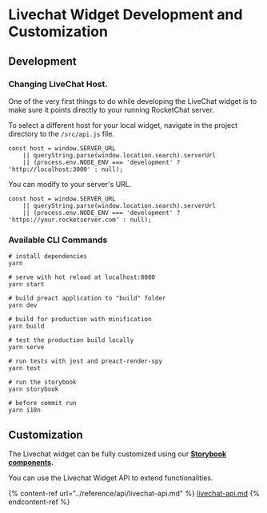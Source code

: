 # Livechat Widget Development and Customization

## Development&#x20;

### Changing LiveChat Host.

One of the very first things to do while developing the LiveChat widget is to make sure it points directly to your running RocketChat server.

To select a different host for your local widget, navigate in the project directory to the  `/src/api.js` file.

```
const host = window.SERVER_URL
	|| queryString.parse(window.location.search).serverUrl
	|| (process.env.NODE_ENV === 'development' ? 'http://localhost:3000' : null);
```

You can modify to your server's URL.

```
const host = window.SERVER_URL
	|| queryString.parse(window.location.search).serverUrl
	|| (process.env.NODE_ENV === 'development' ? 'https://your.rocketserver.com' : null);
```

### Available CLI Commands

```
# install dependencies
yarn

# serve with hot reload at localhost:8080
yarn start

# build preact application to "build" folder
yarn dev

# build for production with minification
yarn build

# test the production build locally
yarn serve

# run tests with jest and preact-render-spy
yarn test

# run the storybook
yarn storybook

# before commit run
yarn i18n
```

## Customization

The Livechat widget can be fully customized using our [**Storybook components**](https://rocketchat.github.io/Rocket.Chat.Livechat/)**.**

You can use the Livechat Widget API to extend functionalities.

{% content-ref url="../reference/api/livechat-api.md" %}
[livechat-api.md](../reference/api/livechat-api.md)
{% endcontent-ref %}
